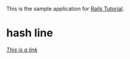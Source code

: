 This is the sample application for [Rails Tutorial](http://railstutorial.org).

# hash line 

[*This is a link*](www.google.com)